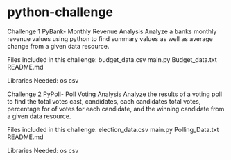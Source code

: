 # python-challenge

Challenge 1 PyBank- Monthly Revenue Analysis
    Analyze a banks monthly revenue values using python to find summary values as well as average change from a given data resource. 

Files included in this challenge:
    budget_data.csv     main.py     Budget_data.txt     README.md

Libraries Needed:
    os      csv



Challenge 2 PyPoll- Poll Voting Analysis
    Analyze the results of a voting poll to find the total votes cast, candidates, each candidates total votes, percentage for of votes for each candidate, and the winning candidate from a given data resource. 

Files included in this challenge:
    election_data.csv       main.py     Polling_Data.txt        README.md

Libraries Needed:
    os      csv